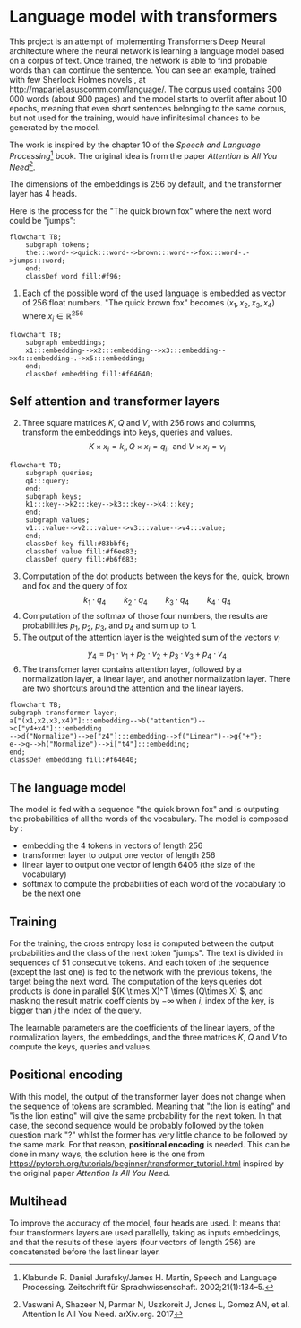 # Language model with transformers

This project is an attempt of implementing Transformers Deep Neural architecture where the neural network is learning a language model based on a corpus of text. Once trained, the network is able to find probable words than can continue the sentence. You can see an example, trained with few Sherlock Holmes novels , at http://mapariel.asuscomm.com/language/. The corpus used contains 300 000 words (about 900 pages) and the model starts to overfit after about 10 epochs, meaning that even short sentences belonging to the same corpus, but not used for the training, would have infinitesimal chances to be generated by the model.



The work is inspired by the chapter 10 of the *Speech and Language Processing*[^1] book. The original idea is from the paper *Attention is All You Need*[^2].

The dimensions of the embeddings is 256 by default, and the transformer layer has 4 heads.

Here is the process for the "The quick brown fox" where the next word could be "jumps":


```mermaid
flowchart TB;
    subgraph tokens;
    the:::word-->quick:::word-->brown:::word-->fox:::word-.->jumps:::word;
    end;    
    classDef word fill:#f96;
```

1. Each of the possible word of the used language is embedded as vector of 256 float numbers. "The quick brown fox" becomes $(x_1, x_2, x_3, x_4)$ where $x_i \in \mathbb{R}^{256}$

```mermaid
flowchart TB;
    subgraph embeddings;
    x1:::embedding-->x2:::embedding-->x3:::embedding-->x4:::embedding-.->x5:::embedding;
    end;
    classDef embedding fill:#f64640;
```

## Self attention and transformer layers

2. Three square matrices $K$, $Q$ and $V$, with 256 rows and columns,  transform the embeddings into keys, queries and values.
$$K \times x_i = k_i ,  Q \times x_i = q_i ,  \text{ and } V \times x_i = v_i$$ 

```mermaid
flowchart TB;
    subgraph queries;
    q4:::query;
    end;
    subgraph keys;
    k1:::key-->k2:::key-->k3:::key-->k4:::key;
    end;
    subgraph values;
    v1:::value-->v2:::value-->v3:::value-->v4:::value;
    end;
    classDef key fill:#83bbf6; 
    classDef value fill:#f6ee83;    
    classDef query fill:#b6f683;
```

3. Computation of the dot products between the keys for the, quick, brown and fox and the query of fox  
$$k_1\cdot q_4  \qquad k_2 \cdot q_4 \qquad k_3 \cdot q_4  \qquad k_4 \cdot q_4$$
4. Computation of the softmax of those four numbers, the results are probabilities $p_1$, $p_2$, $p_3$, and $p_4$ and sum up to 1.
5. The output of the attention layer is the weighted sum of the vectors $v_i$
$$y_4=p_1 \cdot v_1 + p_2 \cdot v_2 + p_3 \cdot v_3 + p_4 \cdot v_4$$
6. The transfomer layer contains attention layer, followed by a normalization layer, a linear layer, and another normalization layer. There are two shortcuts around the attention and the linear layers.
```mermaid
flowchart TB;
subgraph transformer layer;
a["(x1,x2,x3,x4)"]:::embedding-->b("attention")-->c["y4+x4"]:::embedding
-->d("Normalize")-->e["z4"]:::embedding-->f("Linear")-->g{"+"};
e-->g-->h("Normalize")-->i["t4"]:::embedding;
end;
classDef embedding fill:#f64640;
```

## The language model
The model is fed with a sequence "the quick brown fox" and is outputing the probabilities of all the words of the vocabulary.
The model is composed by :
- embedding the 4 tokens in vectors of length 256
- transformer layer to output one vector of length 256
- linear layer to output one vector of length 6406 (the size of the vocabulary)
- softmax to compute the probabilities of each word of the vocabulary to be the next one 

## Training

For the training, the cross entropy loss is computed between the output probabilities and the class of the next token "jumps". The text is divided in sequences of 51 consecutive tokens. And each token of the sequence (except the last one) is fed to the network with the previous tokens, the target being the next word.  The computation of the keys queries dot products is done in parallel $(K \times X)^T \times (Q\times X) $, and masking the result matrix coefficients by $-\infty$ when $i$, index of the key, is bigger than $j$ the index of the query.

The learnable parameters are the coefficients of the linear layers, of the normalization layers, the embeddings, and the three matrices $K$, $Q$ and $V$ to compute the keys, queries and values.

## Positional encoding

With this model, the output of the transformer layer does not change when the sequence of tokens are scrambled. Meaning that "the lion is eating" and "is the lion eating" will give the same probability for the next token. In that case, the second sequence would be probably followed by the token question mark "?" whilst the former has very little chance to be followed by the same mark. For that reason, **positional encoding** is needed. This can be done in many ways, the solution here is the one from https://pytorch.org/tutorials/beginner/transformer_tutorial.html inspired by the original paper *Attention Is All You Need*.

## Multihead

To improve the accuracy of the model, four heads are used. It means that four transformers layers are used parallelly, taking as inputs embeddings, and that the results of these layers (four vectors of length 256) are concatenated before the last linear layer. 


[^1]: Klabunde R. Daniel Jurafsky/James H. Martin, Speech and Language Processing. Zeitschrift für Sprachwissenschaft. 2002;21(1):134–5.  
[^2]: Vaswani A, Shazeer N, Parmar N, Uszkoreit J, Jones L, Gomez AN, et al. Attention Is All You Need. arXiv.org. 2017 



